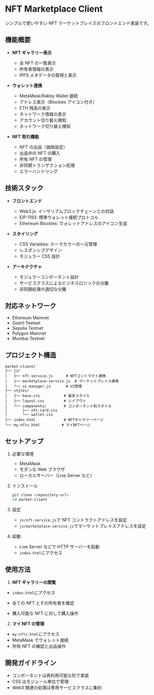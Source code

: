 # NFT Marketplace Client

シンプルで使いやすい NFT マーケットプレイスのフロントエンド実装です。

## 機能概要

- **NFT ギャラリー表示**

  - 全 NFT の一覧表示
  - 所有者情報の表示
  - IPFS メタデータの取得と表示

- **ウォレット連携**

  - MetaMask/Rabby Wallet 接続
  - アドレス表示（Blockies アイコン付き）
  - ETH 残高の表示
  - ネットワーク情報の表示
  - アカウント切り替え検知
  - ネットワーク切り替え検知

- **NFT 取引機能**
  - NFT の出品（価格設定）
  - 出品中の NFT の購入
  - 所有 NFT の管理
  - 非同期トランザクション処理
  - エラーハンドリング

## 技術スタック

- **フロントエンド**

  - Web3.js: イーサリアムブロックチェーンとの対話
  - EIP-1193: 標準ウォレット接続プロトコル
  - Ethereum Blockies: ウォレットアドレスのアイコン生成

- **スタイリング**

  - CSS Variables: テーマカラーの一元管理
  - レスポンシブデザイン
  - モジュラー CSS 設計

- **アーキテクチャ**
  - モジュラーコンポーネント設計
  - サービスクラスによるビジネスロジックの分離
  - 非同期処理の適切な分離

## 対応ネットワーク

- Ethereum Mainnet
- Goerli Testnet
- Sepolia Testnet
- Polygon Mainnet
- Mumbai Testnet

## プロジェクト構造

```
market-client/
├── js/
│   ├── nft-service.js      # NFTコントラクト連携
│   ├── marketplace-service.js  # マーケットプレイス連携
│   └── ui-manager.js       # UI管理
├── styles/
│   ├── base.css           # 基本スタイル
│   ├── layout.css         # レイアウト
│   └── components/        # コンポーネント別スタイル
│       ├── nft-card.css
│       └── wallet.css
├── index.html             # NFTギャラリーページ
└── my-nfts.html          # マイNFTページ
```

## セットアップ

1. 必要な環境

   - MetaMask
   - モダンな Web ブラウザ
   - ローカルサーバー（Live Server など）

2. インストール

   ```bash
   git clone <repository-url>
   cd market-client
   ```

3. 設定

   - `js/nft-service.js`で NFT コントラクトアドレスを設定
   - `js/marketplace-service.js`でマーケットプレイスアドレスを設定

4. 起動
   - Live Server などで HTTP サーバーを起動
   - `index.html`にアクセス

## 使用方法

1. **NFT ギャラリーの閲覧**

- `index.html`にアクセス

- 全ての NFT とその所有者を確認
- 購入可能な NFT に対して購入操作

2. **マイ NFT の管理**

- `my-nfts.html`にアクセス
- MetaMask でウォレット接続
- 所有 NFT の確認と出品操作

## 開発ガイドライン

- コンポーネントは再利用可能な形で実装
- CSS はモジュール単位で管理
- Web3 関連の処理は専用サービスクラスに集約
